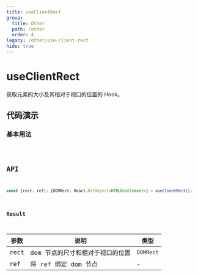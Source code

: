 ```yaml
---
title: useClientRect
group:
  title: Other
  path: /other
  order: 4
legacy: /other/use-client-rect
hide: true
---
```


# useClientRect

获取元素的大小及其相对于视口的位置的 Hook。

## 代码演示

### 基本用法

<code src="./demos/Demo1.tsx" />

## API

```javascript
const [rect, ref]: [DOMRect, React.RefObject<HTMLDivElement>] = useClientRect();
```

### Result

| 参数 | 说明                             | 类型      |
| ---- | -------------------------------- | --------- |
| rect | dom 节点的尺寸和相对于视口的位置 | `DOMRect` |
| ref  | 将 ref 绑定 dom 节点             | -         |
